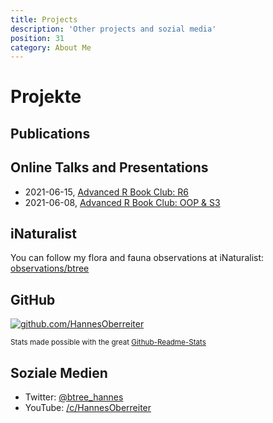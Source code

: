 ```yaml
---
title: Projects
description: 'Other projects and sozial media'
position: 31
category: About Me
---
```

# Projekte

## Publications

<markdown-publications></markdown-publications>

## Online Talks and Presentations

- 2021-06-15, [Advanced R Book Club: R6](https://youtu.be/NXmlqK2LxWw)
- 2021-06-08, [Advanced R Book Club: OOP & S3](https://youtu.be/NeHtEGab1Og)

## iNaturalist

You can follow my flora and fauna observations at iNaturalist: <a href="https://www.inaturalist.org/observations/btree">observations/btree</a>

<markdown-inat></markdown-inat>

## GitHub

<a href="https://github.com/HannesOberreiter">
    <client-only>
        <img src="https://github-readme-stats.vercel.app/api?username=HannesOberreiter&count_private=true&show_icons=true&theme=merko" alt = "github.com/HannesOberreiter" />
    </client-only>
</a>

<small>Stats made possible with the great [Github-Readme-Stats](https://github-readme-stats.vercel.app)</small>

## Soziale Medien

- Twitter: <a href="https://twitter.com/btree_hannes">@btree_hannes</a>
- YouTube: <a href="https://www.youtube.com/c/HannesOberreiter">/c/HannesOberreiter</a>

